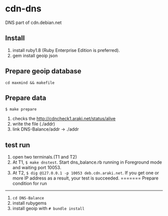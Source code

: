 cdn-dns
=======

DNS part of cdn.debian.net 

Install
-----------

1. install ruby1.8 (Ruby Enterprise Edition is preferred).
1. gem install geoip json

Prepare geoip database
-------------------------

`cd maxmind && makefile`


Prepare data
--------------

`$ make prepare`

1. checks the http://cdncheck1.araki.net/status/alive
1. write the file (./addr)
1. link DNS-Balance/addr -> ./addr

test run
---------------

1. open two terminals.(T1 and T2)
1. At T1, `$ make dnstest`. Start dns_balance.rb running in Foreground mode and waiting port 10053.
1. At T2, `$ dig @127.0.0.1 -p 10053 deb.cdn.araki.net`. If you get one or more IP address as a result, your test is succeeded.
=======
Prepare condition for run
----------------------------

1. `cd DNS-Balance`
1. install rubygems 
1. install geoip with `# bundle install`


